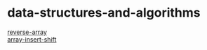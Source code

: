 # data-structures-and-algorithms
[reverse-array](https://github.com/stelar-3023/data-structures-and-algorithms/tree/array-reverse/array-reverse#readme)
<br>
[array-insert-shift](https://github.com/stelar-3023/data-structures-and-algorithms/blob/array-insert-shift/array-insert-shift/README.md)
